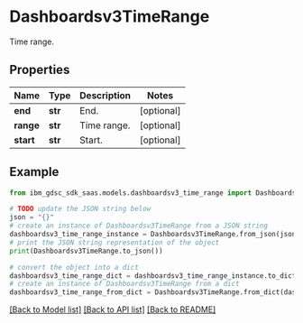 # Dashboardsv3TimeRange

Time range.

## Properties

Name | Type | Description | Notes
------------ | ------------- | ------------- | -------------
**end** | **str** | End. | [optional] 
**range** | **str** | Time range. | [optional] 
**start** | **str** | Start. | [optional] 

## Example

```python
from ibm_gdsc_sdk_saas.models.dashboardsv3_time_range import Dashboardsv3TimeRange

# TODO update the JSON string below
json = "{}"
# create an instance of Dashboardsv3TimeRange from a JSON string
dashboardsv3_time_range_instance = Dashboardsv3TimeRange.from_json(json)
# print the JSON string representation of the object
print(Dashboardsv3TimeRange.to_json())

# convert the object into a dict
dashboardsv3_time_range_dict = dashboardsv3_time_range_instance.to_dict()
# create an instance of Dashboardsv3TimeRange from a dict
dashboardsv3_time_range_from_dict = Dashboardsv3TimeRange.from_dict(dashboardsv3_time_range_dict)
```
[[Back to Model list]](../README.md#documentation-for-models) [[Back to API list]](../README.md#documentation-for-api-endpoints) [[Back to README]](../README.md)


